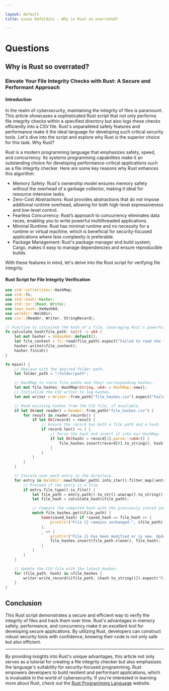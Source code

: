 ```yaml
---

layout: default
title: Lucas Rafaldini - Why is Rust so overrated?

---
```


# Questions

## Why is Rust so overrated?

### Elevate Your File Integrity Checks with Rust: A Secure and Performant Approach

#### Introduction

In the realm of cybersecurity, maintaining the integrity of files is paramount. This article showcases a sophisticated Rust script that not only performs file integrity checks within a specified directory but also logs these checks efficiently into a CSV file. Rust's unparalleled safety features and performance make it the ideal language for developing such critical security tools. Let's dive into the script and explore why Rust is the superior choice for this task.
Why Rust?

Rust is a modern programming language that emphasizes safety, speed, and concurrency. Its systems programming capabilities make it an outstanding choice for developing performance-critical applications such as a file integrity checker. Here are some key reasons why Rust enhances this algorithm:

- Memory Safety: Rust's ownership model ensures memory safety without the overhead of a garbage collector, making it ideal for resource-intensive tasks.
- Zero-Cost Abstractions: Rust provides abstractions that do not impose additional runtime overhead, allowing for both high-level expressiveness and low-level control.
- Fearless Concurrency: Rust’s approach to concurrency eliminates data races, enabling you to write powerful multithreaded applications.
- Minimal Runtime: Rust has minimal runtime and no necessity for a runtime or virtual machine, which is beneficial for security-focused applications where less complexity is preferable.
- Package Management: Rust's package manager and build system, Cargo, makes it easy to manage dependencies and ensure reproducible builds.

With these features in mind, let's delve into the Rust script for verifying file integrity.


#### Rust Script for File Integrity Verification

```rust
use std::collections::HashMap;
use std::fs;
use std::hash::Hasher;
use std::io::{Read, Write};
use twox_hash::XxHash64;
use walkdir::WalkDir;
use csv::{Reader, Writer, StringRecord};

// Function to calculate the hash of a file, leveraging Rust's powerful hashing capabilities.
fn calculate_hash(file_path: &str) -> u64 {
    let mut hasher = XxHash64::default();
    let file_content = fs::read(file_path).expect("Failed to read the file");
    hasher.write(&file_content);
    hasher.finish()
}

fn main() {
    // Replace with the desired folder path.
    let folder_path = "/folder/path";

    // HashMap to store file paths and their corresponding hashes.
    let mut file_hashes: HashMap<String, u64> = HashMap::new();
    // Initialize the CSV writer to log hashes.
    let mut writer = Writer::from_path("file_hashes.csv").expect("Failed to create the CSV file");

    // Read existing hashes from the CSV file, if available.
    if let Ok(mut reader) = Reader::from_path("file_hashes.csv") {
        for result in reader.records() {
            if let Ok(record) = result {
                // Ensure the record has both a file path and a hash.
                if record.len() == 2 {
                    // Parse the hash and insert it into our HashMap.
                    if let Ok(hash) = record[1].parse::<u64>() {
                        file_hashes.insert(record[0].to_string(), hash);
                    }
                }
            }
        }
    }

    // Iterate over each entry in the directory.
    for entry in WalkDir::new(folder_path).into_iter().filter_map(|entry| entry.ok()) {
        // Proceed if the entry is a file.
        if entry.file_type().is_file() {
            let file_path = entry.path().to_str().unwrap().to_string();
            let file_hash = calculate_hash(&file_path);

            // Compare the computed hash with the previously stored one, if any.
            match file_hashes.get(&file_path) {
                Some(saved_hash) if *saved_hash == file_hash => {
                    println!("File {} remains unchanged.", &file_path);
                },
                _ => {
                    println!("File {} has been modified or is new. Updating hash.", &file_path);
                    file_hashes.insert(file_path.clone(), file_hash);
                }
            }
        }
    }

    // Update the CSV file with the latest hashes.
    for (file_path, hash) in &file_hashes {
        writer.write_record(&[file_path, &hash.to_string()]).expect("Failed to write to the CSV file");
    }
}
```

## Conclusion

This Rust script demonstrates a secure and efficient way to verify the integrity of files and track them over time. Rust's advantages in memory safety, performance, and concurrency make it an excellent tool for developing secure applications. By utilizing Rust, developers can construct robust security tools with confidence, knowing their code is not only safe but also efficient.

---

By providing insights into Rust's unique advantages, this article not only serves as a tutorial for creating a file integrity checker but also emphasizes the language's suitability for security-focused programming. Rust empowers developers to build resilient and performant applications, which is invaluable in the world of cybersecurity. If you're interested in learning more about Rust, check out the [Rust Programming Language](https://www.rust-lang.org/) website.
